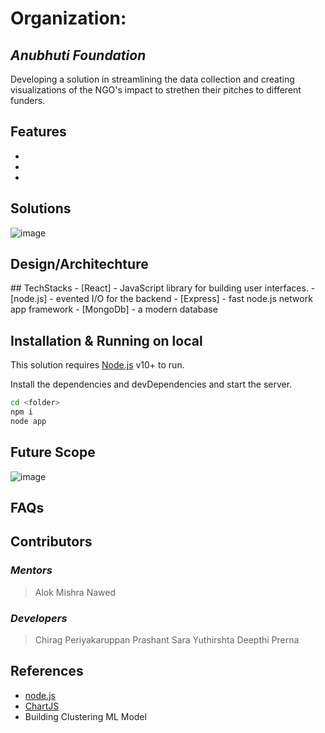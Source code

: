 # Organization: 
## _Anubhuti Foundation_

 Developing a solution in streamlining the data collection and creating visualizations of the NGO's impact to strethen their pitches to different funders.

## Features

- 
- 
- 

## Solutions

![image](https://user-images.githubusercontent.com/62014647/172034602-e7555302-2dc6-4d69-bcc1-cee97dc51922.png)




## Design/Architechture
<Insert image here if u hv any>
## TechStacks
- [React] - JavaScript library for building user interfaces.
- [node.js] - evented I/O for the backend
- [Express] - fast node.js network app framework
- [MongoDb] - a modern database

## Installation & Running on local

This solution requires [Node.js](https://nodejs.org/) v10+ to run.

Install the dependencies and devDependencies and start the server.

```sh
cd <folder>
npm i
node app
```
## Future Scope
 ![image](https://user-images.githubusercontent.com/62014647/172034633-e0b1eb35-db18-43fc-a8fe-7b5499e5a65a.png)

 
 
## FAQs

## Contributors

### _Mentors_
> Alok Mishra
> Nawed

### _Developers_
 > Chirag
 > Periyakaruppan
 > Prashant
 > Sara
 > Yuthirshta
 > Deepthi
 > Prerna

## References
- [node.js]
- [ChartJS]
- Building Clustering ML Model

[//]: # (These are reference links used in the body of this note and get stripped out when the markdown processor does its job. THIS IS A COMMENT example)

   [node.js]: <http://nodejs.org>
   [jQuery]: <http://jquery.com>
   [express]: <http://expressjs.com>
   [AngularJS]: <http://angularjs.org>
   [ChartJS]: <https://www.chartjs.org/>
   [React]: <https://github.com/facebook/react>
   [MongoDb]: <https://www.mongodb.com/>
